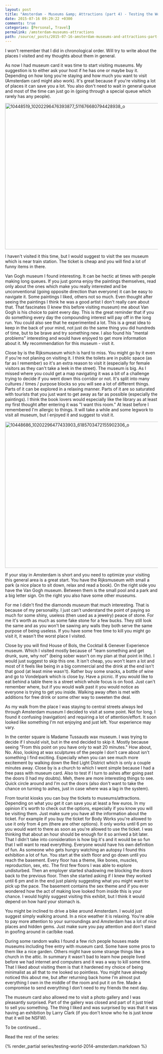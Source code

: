 ```yaml
---
layout: post
title: "Amsterdam - Museums &amp; Attractions (part 4) - Testing the World and Looking for Home series"
date: 2015-07-16 09:29:22 +0300
comments: true
categories: [Personal, Travel]
permalink: /amsterdam-museums-attractions
path: /source/_posts/2015-07-16-amsterdam-museums-and-attractions-part-4-testing-the-world-and-looking-for-home-series.markdown
---
```


I won't remember that I did in chronological order. Will try to write about the places I visited and my thoughts about them in general.

As now I had museum card it was time to start visiting museums. My suggestion is to either ask your host if he has one or maybe buy it. Depending on how long you're staying and how much you want to visit (Amsterdam card might also work). It's great because if you're visiting a lot of places it can save you a lot. You also don't need to wait in general queue and most of the time can just go in (going through a special queue which rarely has any people).

<a data-flickr-embed="true" href="https://www.flickr.com/photos/ifdattic/16901087803/in/album-72157652211723419/" title="10448519_10202296476393877_511676680794428938_o"><img src="https://farm9.staticflickr.com/8868/16901087803_ccdc32a729_z.jpg" width="640" height="480" alt="10448519_10202296476393877_511676680794428938_o"></a><script async src="//embedr.flickr.com/assets/client-code.js" charset="utf-8"></script>

I haven't visited it this time, but I would suggest to visit the sex museum which is near train station. The ticket is cheap and you will find a lot of funny items in there.

Van Gogh museum I found interesting. It can be hectic at times with people making long queues. If you just gonna enjoy the paintings themselves, read only about the ones which make you really interested and be unconventional (going opposite direction than everyone) it can be easy to navigate it. Some paintings I liked, others not so much. Even thought after seeing the paintings I think he was a good artist I don't really care about that. That fascinates (I knew this before visiting museum) me about Van Gogh is his choice to paint every day. This is the great reminder that if you do something every day the compounding interest will pay off in the long run. You could also see that he experimented a lot. This is a great idea to keep in the back of your mind, not just do the same thing you did hundreds of time, but to be brave and try something new. I also found his "mental problems" interesting and would have enjoyed to get more information about it. My recommendation for this museum - visit it.

Close by is the Rijksmuseum which is hard to miss. You might go by it even if you're not planing on visiting it. I think the toilets are in public space (as far as I remember) so it's an extra reason to visit it (especially for female visitors as they can't take a leek in the street). The museum is big. As I missed where you could get a map navigating it was a bit of a challenge trying to decide if you went down this corridor or not. It's split into many cultures / times / purpose blocks so you will see a lot of different things. Parts of it can be explored in a relaxing manner. Parts of it are so saturated with tourists that you just want to get away as far as possible (especially the paintings). I think the book lovers would especially like the library as at least my first thought after entering it was "I want this room." At least before I remembered I'm allergic to things. It will take a while and some legwork to visit all museum, but I enjoyed it and suggest to visit it.

<a data-flickr-embed="true" href="https://www.flickr.com/photos/ifdattic/17333620578/in/album-72157652211723419/" title="10448686_10202296477433903_6185703472155902306_o"><img src="https://farm9.staticflickr.com/8727/17333620578_d4fbced7fa_z.jpg" width="640" height="480" alt="10448686_10202296477433903_6185703472155902306_o"></a><script async src="//embedr.flickr.com/assets/client-code.js" charset="utf-8"></script>

If your stay in Amsterdam is short and you need to optimize your visiting this general area is a great start. You have the Rijksmuseum with small a park (a nice place to sit down, relax and read a book). On the right side you have the Van Gogh museum. Between them is the small pool and a park and a big letter sign. On the right you also have some other museums.

For me I didn't find the diamonds museum that much interesting. That is because of my personality. I just can't understand the point of paying so much for some shiny, useless (then used as a jewelry) peace of stone. For me it's worth as much as some fake stone for a few bucks. They still look the same and as you won't be sawing any walls they both serve the same purpose of being useless. If you have some free time to kill you might go visit it, it wasn't the worst place I visited.

Close by you will find House of Bols, the Cocktail & Genever Experience museum. Which I visited mostly because of "learn something and get drunk, sure, why not" (being sober wasn't on my plan at that point in life). I would just suggest to skip this one. It isn't cheap, you won't learn a lot and most of it feels like being in a big commercial and the drink at the end isn't that good (at least mine wasn't). Rather buy some snacks, a bottle of wine and go to Vondelpark which is close by. Have a picnic. If you would like to eat behind a table there is a street which whole focus is on food. Just can't remember where, but if you would walk past it you would notice as everyone is trying to get you inside. Walking away often is met with additions for free drink or some other way to sweeten the deal.

As my walk from the place I was staying to central streets always led through Amsterdam museum I decided to visit at some point. Not for long. I found it confusing (navigation) and requiring a lot of attention/effort. It soon looked like something I'm not enjoying and just left. Your experience may vary.

In the center square is Madame Tussauds wax museum. I was trying to decide if I should visit, but in the end decided to skip it. Mostly because seeing "From this point on you have only to wait 20 minutes." How about, No. Also, looking at wax sculptures of the people I don't care about isn't something I find exciting. Especially when you can see much more excitement by walking down the Red Light District which is only a couple minutes away. Close by is a church to which I went simple because I had a free pass with museum card. Also to test if I turn to ashes after going past the doors (I had my doubts). Meh, there are more interesting things to see. Quick circle around and I'm out the doors (also don't want to take the chance on turning to ashes, just in case where was a lag in the system).

From tourist kiosks you can buy the tickets to museums/attractions. Depending on what you get it can save you at least a few euros. In my opinion it's worth to check out the options, especially if you know you will be visiting them. Just make sure you have all the information about the ticket. For example if you buy the ticket for Body Works you're allowed to use it only from 4 pm (there are other options). It only works until 6 pm so you would want to there as soon as you're allowed to use the ticket. I was thinking that about an hour should be enough for it so arrived a bit later. That I didn't take into consideration is how big it's and it would be so fun that I will want to read everything. Everyone would have his own definition of fun. As someone who gets hungry watching an autopsy I found this exhibition a lot of fun. You start at the sixth floor and go down until you reach the basement. Every floor has a theme, like bones, muscles, reproduction, sex, etc. The first few floors I was able to explore undisturbed. Then an employer started shadowing me blocking the doors back to the previous floor. Then she started asking if I knew they worked until 6 pm and in the end just plainly suggesting what you might want to pick up the pace. The basement contains the sex theme and if you ever wondered how the act of making love looked from inside this is your chance. I would highly suggest visiting this exhibit, but I think it would depend on how hard your stomach is.

You might be inclined to drive a bike around Amsterdam. I would just suggest simply walking around. In a nice weather it is relaxing. You're able to pay more attention to your surroundings and Amsterdam has a lot of nice places and hidden gems. Just make sure you pay attention and don't stand in goofing around in car/bike road.

During some random walks I found a few rich people houses made museums including free entry with museum card. Some have some pros to them like a nice garden. Others might have some strange things like a church in the attic. In summary it wasn't bad to learn how people lived before we had internet and computers and it was a way to kill some time. That I liked about visiting them is that it hardened my choice of being minimalist as all that to me looked so pointless. You might have already noticed this about me, but after returning back home I'm almost put everything I own in the middle of the room and put it on fire. Made a compromise to send everything I don't need to my friends the next day.

The museum card also allowed me to visit a photo gallery and I was pleasantly surprised. Part of the gallery was closed and part of it just tried to sell you something. The thing I liked and was surprised by was that it was having an exhibition by Larry Clark (if you don't know who he is just know that it will be NSFW).

To be continued...

Read the rest of the series:

{% render_partial series/testing-world-2014-amsterdam.markdown %}
